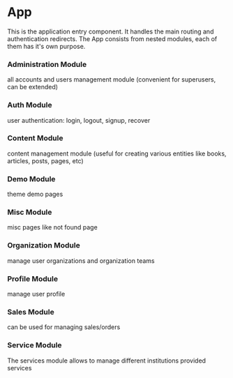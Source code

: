 # App

This is the application entry component. It handles the main routing and authentication redirects.
The App consists from nested modules, each of them has it's own purpose.

### Administration Module
all accounts and users management module (convenient for superusers, can be extended)

### Auth Module
user authentication: login, logout, signup, recover

### Content Module
content management module (useful for creating various entities like books, articles, posts, pages, etc)

### Demo Module
theme demo pages

### Misc Module
misc pages like not found page

### Organization Module
manage user organizations and organization teams

### Profile Module
manage user profile

### Sales Module
can be used for managing sales/orders

### Service Module

The services module allows to manage different institutions provided services
